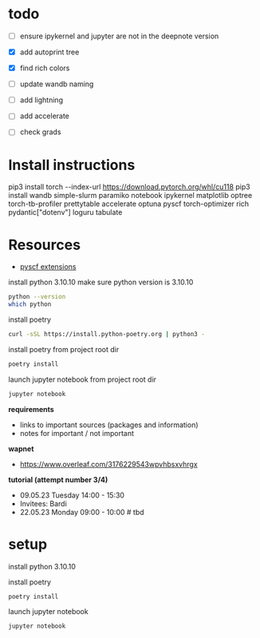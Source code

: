 



# todo
- [ ] ensure ipykernel and jupyter are not in the deepnote version
- [x] add autoprint tree
- [x] find rich colors
- [ ] update wandb naming
- [ ] add lightning
- [ ] add accelerate
- [ ] check grads


# Install instructions

pip3 install torch --index-url https://download.pytorch.org/whl/cu118
pip3 install wandb simple-slurm paramiko notebook ipykernel matplotlib optree torch-tb-profiler prettytable accelerate optuna pyscf torch-optimizer rich pydantic["dotenv"] loguru tabulate

# Resources
- [pyscf extensions](https://pyscf.org/install.html)

install python 3.10.10
make sure python version is 3.10.10
```bash
python --version
which python
```

install poetry
```bash
curl -sSL https://install.python-poetry.org | python3 -
```

install poetry from project root dir
```bash
poetry install
```

launch jupyter notebook from project root dir
```bash
jupyter notebook
```

**requirements**
- links to important sources (packages and information)
- notes for important / not important

**wapnet**
- https://www.overleaf.com/3176229543wpvhbsxvhrgx

**tutorial (attempt number 3/4)**
- 09.05.23 Tuesday 14:00 - 15:30
- Invitees: Bardi
- 22.05.23 Monday 09:00 - 10:00 # tbd


# setup
install python 3.10.10

install poetry
```bash
poetry install
```

launch jupyter notebook
```bash
jupyter notebook
```